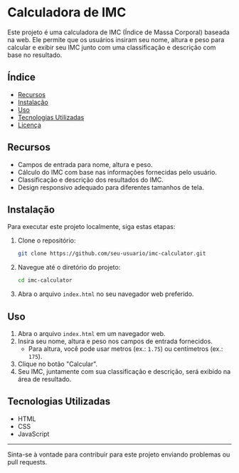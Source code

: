 # Calculadora de IMC

Este projeto é uma calculadora de IMC (Índice de Massa Corporal) baseada na web. Ele permite que os usuários insiram seu nome, altura e peso para calcular e exibir seu IMC junto com uma classificação e descrição com base no resultado.

## Índice

- [Recursos](#recursos)
- [Instalação](#instalação)
- [Uso](#uso)
- [Tecnologias Utilizadas](#tecnologias-utilizadas)
- [Licença](#licença)

## Recursos

- Campos de entrada para nome, altura e peso.
- Cálculo do IMC com base nas informações fornecidas pelo usuário.
- Classificação e descrição dos resultados do IMC.
- Design responsivo adequado para diferentes tamanhos de tela.

## Instalação

Para executar este projeto localmente, siga estas etapas:

1. Clone o repositório:
    ```bash
    git clone https://github.com/seu-usuario/imc-calculator.git
    ```

2. Navegue até o diretório do projeto:
    ```bash
    cd imc-calculator
    ```

3. Abra o arquivo `index.html` no seu navegador web preferido.

## Uso

1. Abra o arquivo `index.html` em um navegador web.
2. Insira seu nome, altura e peso nos campos de entrada fornecidos.
    - Para altura, você pode usar metros (ex.: `1.75`) ou centímetros (ex.: `175`).
3. Clique no botão "Calcular".
4. Seu IMC, juntamente com sua classificação e descrição, será exibido na área de resultado.

## Tecnologias Utilizadas

- HTML
- CSS
- JavaScript
---

Sinta-se à vontade para contribuir para este projeto enviando problemas ou pull requests.
